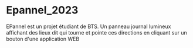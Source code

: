 # Epannel_2023
EPannel est un projet étudiant de BTS. Un panneau journal lumineux affichant des lieux dit qui tourne et pointe ces directions en cliquant sur un bouton d'une application WEB
